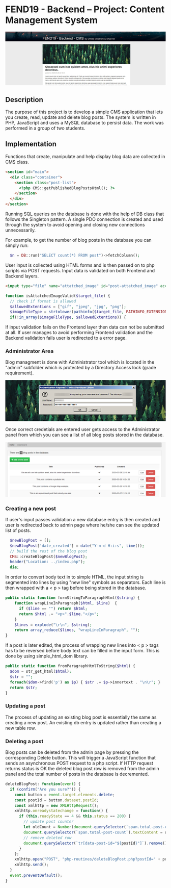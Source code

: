 # FEND19 - Backend – Project: Content Management System

![preview](readme/cms-preview.jpg)

## Description

The purpose of this project is to develop a simple CMS application that lets you create, read, update and delete blog posts. The system is written in PHP, JavaScript and uses a MySQL database to persist data. The work was performed in a group of two students.

## Implementation

Functions that create, manipulate and help display blog data are collected in CMS class.

```html
<section id="main">
  <div class="container">
    <section class="post-list">
      <?php CMS::getPublishedBlogPostsHtml(); ?>
    </section>
  </div>
</section>
```

Running SQL queries on the database is done with the help of DB class that follows the Singleton pattern. A single PDO connection is created and used through the system to avoid opening and closing new connections unnecessarily.

For example, to get the number of blog posts in the database you can simply run:

```php
  $n = DB::run("SELECT count(*) FROM post")->fetchColumn();
```

User input is collected using HTML forms and is then passed on to php scripts via POST requests. Input data is validated on both Frontend and Backend layers.

```html
<input type="file" name="attatched_image" id="post-attatched_image" accept=".jpg,.jpeg,.png,.gif" required />
```

```php
function isAttatchedImageValid($target_file) {
  // check if format is allowed
  $allowedExtentions = ["gif", "jpeg", "jpg", "png"];
  $imageFileType = strtolower(pathinfo($target_file, PATHINFO_EXTENSION));
  if(!in_array($imageFileType, $allowedExtentions)) {
```

If input validation fails on the Frontend layer then data can not be submitted at all. If user manages to avoid performing Frontend validation and the Backend validation fails user is redirected to a error page.

### Administrator Area

Blog managment is done with Administrator tool which is located in the "admin" subfolder which is protected by a Directory Access lock (grade requirement).

![preview](readme/cms-login.png)

Once correct credetials are entered user gets access to the Administrator panel from which you can see a list of all blog posts stored in the database.

![preview](readme/cms-admin.png)

### Creating a new post

If user's input passes validation a new database entry is then created and user is redirected back to admin page where he/she can see the updated list of posts.

```php
  $newBlogPost = [];
  $newBlogPost['date_created'] = date("Y-m-d H:i:s", time());
  // build the rest of the blog post
  CMS::createBlogPost($newBlogPost);
  header("Location: ../index.php");
  die;
```

In order to convert body text in to simple HTML, the input string is segmented into lines by using "new line" symbols as separators. Each line is then wrapped with a < p > tag before being stored in the database.

```php
public static function formStringToParagraphHtml($string) {
    function wrapLineInParagraph($html, $line)  {
      if ($line == "") return $html;
      return $html .= "<p>".$line."</p>";
    }
    $lines = explode("\r\n", $string);
    return array_reduce($lines, "wrapLineInParagraph", "");
}
```

If a post is later edited, the process of wrapping new lines into < p > tags has to be reversed before body text can be filled in the input form. This is done by using simple_html_dom library.

```php
public static function fromParagraphHtmlToString($html) {
  $dom = str_get_html($html);
  $str = "";
  foreach($dom->find('p') as $p) { $str .= $p->innertext . "\n\r"; }
  return $str;
}
```

### Updating a post

The process of updating an existing blog post is essentially the same as creating a new post. An existing db entry is updated rather than creating a new table row.

### Deleting a post

Blog posts can be deleted from the admin page by pressing the corresponding Delete button. This will trigger a JavaScript function that sends an asynchronous POST request to a php script. If HTTP request returns status is OK the deleted blog post row is removed from the admin panel and the total number of posts in the database is decremented.

```js
deleteBlogPost: function(event) {
  if (confirm("Are you sure?")) {
    const button = event.target.elements.delete;
    const postId = button.dataset.postId;
    const xmlhttp = new XMLHttpRequest();
    xmlhttp.onreadystatechange = function() {
      if (this.readyState == 4 && this.status == 200) {
        // update post counter
        let oldCount = Number(document.querySelector(`span.total-post-count`).textContent);
        document.querySelector(`span.total-post-count`).textContent = oldCount - 1;
        // remove deleted row
        document.querySelector(`tr[data-post-id="${postId}"]`).remove();
      }
    };
    xmlhttp.open("POST", "php-routines/deleteBlogPost.php?postId=" + postId, true);
    xmlhttp.send();
  }
  event.preventDefault();
}
```
